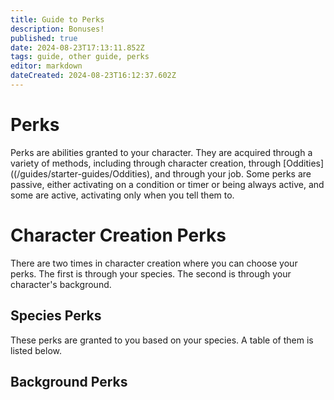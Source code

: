 ```yaml
---
title: Guide to Perks
description: Bonuses! 
published: true
date: 2024-08-23T17:13:11.852Z
tags: guide, other guide, perks
editor: markdown
dateCreated: 2024-08-23T16:12:37.602Z
---
```


# Perks
Perks are abilities granted to your character. They are acquired through a variety of methods, including through character creation, through [Oddities]((/guides/starter-guides/Oddities), and through your job. Some perks are passive, either activating on a condition or timer or being always active, and some are active, activating only when you tell them to. 

# Character Creation Perks
There are two times in character creation where you can choose your perks. The first is through your species. The second is through your character's background.

## Species Perks

These perks are granted to you based on your species. A table of them is listed below. 



## Background Perks

